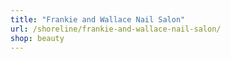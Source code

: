 ```yaml
---
title: "Frankie and Wallace Nail Salon"
url: /shoreline/frankie-and-wallace-nail-salon/
shop: beauty
---
```

